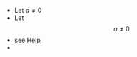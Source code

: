 - Let $a \ne 0$
- Let $$a \ne 0$$
- see [Help](https://docs.github.com/en/get-started/writing-on-github/working-with-advanced-formatting/writing-mathematical-expressions)
- 